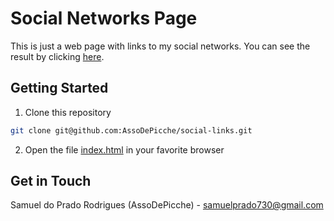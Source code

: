# Social Networks Page

This is just a web page with links to my social networks. You can see the result by clicking [here](https://assodepicche.netlify.app/).

## Getting Started

1. Clone this repository

```bash
git clone git@github.com:AssoDePicche/social-links.git
```

2. Open the file [index.html](index.html) in your favorite browser

## Get in Touch

Samuel do Prado Rodrigues (AssoDePicche) - <samuelprado730@gmail.com>
